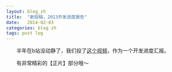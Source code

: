 ```yaml
---
layout: blog_zh
title:  "新投稿，2013开发进度报告"
date:   2014-02-03
categories: blog zh
tags: post log
---
```


&emsp;&emsp;半年在b站没动静了，我们投了[这个视频](http://www.bilibili.tv/video/av942666/)，作为一个开发进度汇报。

&emsp;&emsp;有非常精彩的【正片】部分哦～

